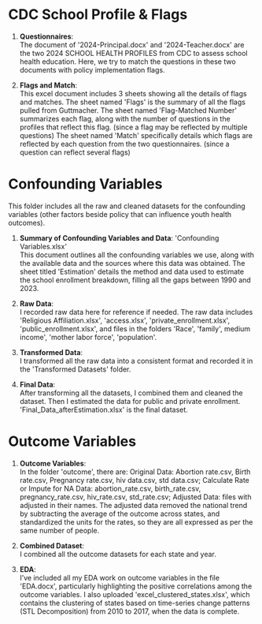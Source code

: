 # CDC School Profile & Flags  
  
1. **Questionnaires**:    
The document of '2024-Principal.docx' and '2024-Teacher.docx' are the two 2024 SCHOOL HEALTH PROFILES from CDC to assess school health education. Here, we try to match the questions in these two documents with policy implementation flags.

2. **Flags and Match**:    
This excel document includes 3 sheets showing all the details of flags and matches.
The sheet named 'Flags' is the summary of all the flags pulled from Guttmacher.
The sheet named 'Flag-Matched Number' summarizes each flag, along with the number of questions in the profiles that reflect this flag. (since a flag may be reflected by multiple questions)
The sheet named 'Match' specifically details which flags are reflected by each question from the two questionnaires. (since a question can reflect several flags)  
  
    
# Confounding Variables
This folder includes all the raw and cleaned datasets for the confounding variables (other factors beside policy that can influence youth health outcomes).

1. **Summary of Confounding Variables and Data**: 'Confounding Variables.xlsx'  
This document outlines all the confounding variables we use, along with the available data and the sources where this data was obtained.
The sheet titled 'Estimation' details the method and data used to estimate the school enrollment breakdown, filling all the gaps between 1990 and 2023.

2. **Raw Data**:     
I recorded raw data here for reference if needed. The raw data includes 'Religious Affiliation.xlsx', 'access.xlsx', 'private_enrollment.xlsx', 'public_enrollment.xlsx', and files in the folders 'Race', 'family', medium income', 'mother labor force', 'population'.

3. **Transformed Data**:     
I transformed all the raw data into a consistent format and recorded it in the 'Transformed Datasets' folder.

4. **Final Data**:     
After transforming all the datasets, I combined them and cleaned the dataset. Then I estimated the data for public and private enrollment. 'Final_Data_afterEstimation.xlsx' is the final dataset.  
  
    
# Outcome Variables  

1. **Outcome Variables**:     
In the folder 'outcome', there are:
Original Data: Abortion rate.csv, Birth rate.csv, Pregnancy rate.csv, hiv data.csv, std data.csv; 
Calculate Rate or Impute for NA Data: abortion_rate.csv, birth_rate.csv, pregnancy_rate.csv, hiv_rate.csv, std_rate.csv;
Adjusted Data: files with adjusted in their names.
The adjusted data removed the national trend by subtracting the average of the outcome across states, and standardized the units for the rates, so they are all expressed as per the same number of people.

2. **Combined Dataset**:    
I combined all the outcome datasets for each state and year.

3. **EDA**:    
I’ve included all my EDA work on outcome variables in the file 'EDA.docx', particularly highlighting the positive correlations among the outcome variables. I also uploaded 'excel_clustered_states.xlsx', which contains the clustering of states based on time-series change patterns (STL Decomposition) from 2010 to 2017, when the data is complete.


